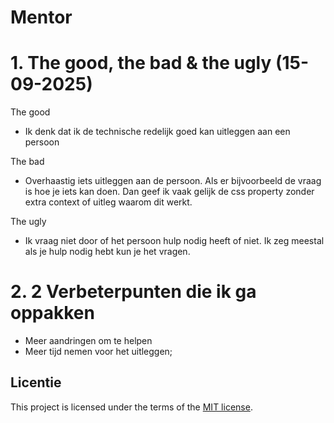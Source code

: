 # Mentor

# 1. The good, the bad & the ugly (15-09-2025)

The good
- Ik denk dat ik de technische redelijk goed kan uitleggen aan een persoon

The bad
- Overhaastig iets uitleggen aan de persoon. Als er bijvoorbeeld de vraag is hoe je iets kan doen. Dan geef ik vaak gelijk de css property zonder extra context of uitleg waarom dit werkt.

The ugly
- Ik vraag niet door of het persoon hulp nodig heeft of niet. Ik zeg meestal als je hulp nodig hebt kun je het vragen.

# 2. 2 Verbeterpunten die ik ga oppakken
- Meer aandringen om te helpen
- Meer tijd nemen voor het uitleggen;

## Licentie
This project is licensed under the terms of the [MIT license](./LICENSE).
